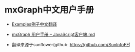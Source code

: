 # mxGraph中文用户手册

* [Examples例子中文翻译]()
* [mxGraph 用户手册 – JavaScript客户端.md](md)

* 翻译来源于sunflower(github: https://github.com/SunInfoFE)